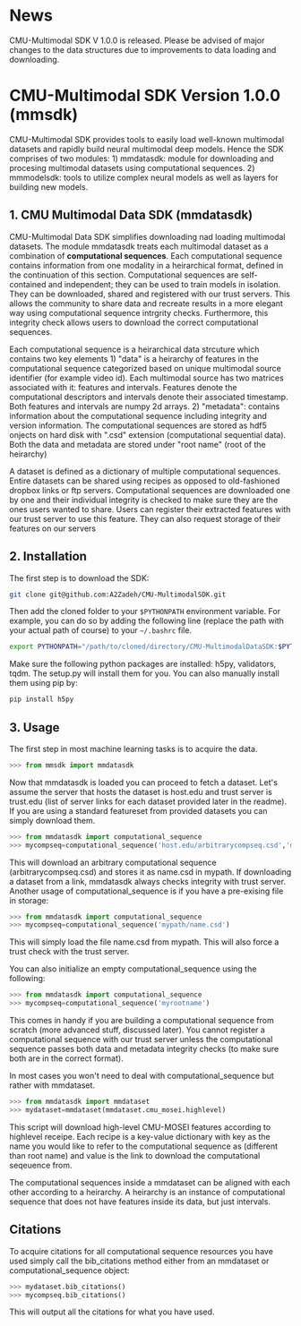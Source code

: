 # News

CMU-Multimodal SDK V 1.0.0 is released. Please be advised of major changes to the data structures due to improvements to data loading and downloading. 

# CMU-Multimodal SDK Version 1.0.0 (mmsdk)

CMU-Multimodal SDK provides tools to easily load well-known multimodal datasets and rapidly build neural multimodal deep models. Hence the SDK comprises of two modules: 1) mmdatasdk: module for downloading and procesing multimodal datasets using computational sequences. 2) mmmodelsdk: tools to utilize complex neural models as well as layers for building new models. 

## 1. CMU Multimodal Data SDK (mmdatasdk)

CMU-Multimodal Data SDK simplifies downloading nad loading multimodal datasets. The module mmdatasdk treats each multimodal dataset as a combination of **computational sequences**. Each computational sequence contains information from one modality in a heirarchical format, defined in the continuation of this section. Computational sequences are self-contained and independent; they can be used to train models in isolation. They can be downloaded, shared and registered with our trust servers. This allows the community to share data and recreate results in a more elegant way using computational sequence intrgrity checks. Furthermore, this integrity check allows users to download the correct computational sequences. 

Each computational sequence is a heirarchical data strcuture which contains two key elements 1) "data" is a heirarchy of features in the computational sequence categorized based on unique multimodal source identifier (for example video id). Each multimodal source has two matrices associated with it: features and intervals. Features denote the computational descriptors and intervals denote their associated timestamp. Both features and intervals are numpy 2d arrays. 2) "metadata": contains information about the computational sequence including integrity and version information. The computational sequences are stored as hdf5 onjects on hard disk with ".csd" extension (computational sequential data). Both the data and metadata are stored under "root name" (root of the heirarchy)

A dataset is defined as a dictionary of multiple computational sequences. Entire datasets can be shared using recipes as opposed to old-fashioned dropbox links or ftp servers. Computational sequences are downloaded one by one and their individual integrity is checked to make sure they are the ones users wanted to share. Users can register their extracted features with our trust server to use this feature. They can also request storage of their features on our servers 




## 2. Installation

The first step is to download the SDK:

```bash
git clone git@github.com:A2Zadeh/CMU-MultimodalSDK.git
```

Then add the cloned folder to your `$PYTHONPATH` environment variable. For example, you can do so by adding the following line (replace the path with your actual path of course) to your `~/.bashrc` file. 

```bash
export PYTHONPATH="/path/to/cloned/directory/CMU-MultimodalDataSDK:$PYTHONPATH"
```

Make sure the following python packages are installed: h5py, validators, tqdm. The setup.py will install them for you. You can also manually install them using pip by:

```bash
pip install h5py
```

## 3. Usage

The first step in most machine learning tasks is to acquire the data. 

```python
>>> from mmsdk import mmdatasdk
```

Now that mmdatasdk is loaded you can proceed to fetch a dataset. Let's assume the server that hosts the dataset is host.edu and trust server is trust.edu (list of server links for each dataset provided later in the readme). 
If you are using a standard featureset from provided datasets you can simply download them. 

```python
>>> from mmdatasdk import computational_sequence
>>> mycompseq=computational_sequence('host.edu/arbitrarycompseq.csd','mypath/name.csd')
```

This will download an arbitrary computational sequence (arbitrarycompseq.csd) and stores it as name.csd in mypath. If downloading a dataset from a link, mmdatasdk always checks integrity with trust server. Another usage of computational_sequence is if you have a pre-exising file in storage:

```python
>>> from mmdatasdk import computational_sequence
>>> mycompseq=computational_sequence('mypath/name.csd')
```

This will simply load the file name.csd from mypath. This will also force a trust check with the trust server. 

You can also initialize an empty computational_sequence using the following: 

```python
>>> from mmdatasdk import computational_sequence
>>> mycompseq=computational_sequence('myrootname')
```

This comes in handy if you are building a computational sequence from scratch (more advanced stuff, discussed later). You cannot register a computational sequence with our trust server unless the computational sequence passes both data and metadata integrity checks (to make sure both are in the correct format). 

In most cases you won't need to deal with computational_sequence but rather with mmdataset. 

```python
>>> from mmdatasdk import mmdataset
>>> mydataset=mmdataset(mmdataset.cmu_mosei.highlevel)
```

This script will download high-level CMU-MOSEI features according to highlevel receipe. Each recipe is a key-value dictionary with key as the name you would like to refer to the computational sequence as (different than root name) and value is the link to download the computational seqeuence from. 

The computational sequences inside a mmdataset can be aligned with each other according to a heirarchy. A heirarchy is an instance of computational sequence that does not have features inside its data, but just intervals. 


## Citations
To acquire citations for all computational sequence resources you have used simply call the bib_citations method either from an mmdataset or computational_sequence object:	

```python
>>> mydataset.bib_citations()
>>> mycompseq.bib_citations()
```
	
This will output all the citations for what you have used. 
